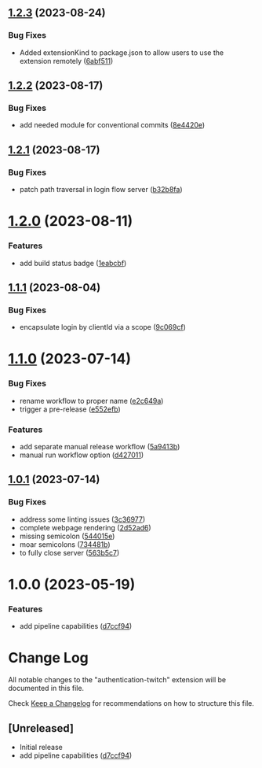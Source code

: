 ## [1.2.3](https://github.com/clarkio/vscode-authentication-twitch/compare/v1.2.2...v1.2.3) (2023-08-24)


### Bug Fixes

* Added extensionKind to package.json to allow users to use the extension remotely ([6abf511](https://github.com/clarkio/vscode-authentication-twitch/commit/6abf5117078594b3c4f4342a43ef656dfc7b53e3))

## [1.2.2](https://github.com/clarkio/vscode-authentication-twitch/compare/v1.2.1...v1.2.2) (2023-08-17)


### Bug Fixes

* add needed module for conventional commits ([8e4420e](https://github.com/clarkio/vscode-authentication-twitch/commit/8e4420eca3cbdc11f35c55b320cd3b4f1d59dbb2))

## [1.2.1](https://github.com/clarkio/vscode-authentication-twitch/compare/v1.2.0...v1.2.1) (2023-08-17)


### Bug Fixes

* patch path traversal in login flow server ([b32b8fa](https://github.com/clarkio/vscode-authentication-twitch/commit/b32b8fa9ffe76802e8c5f0b000868424213b030e))

# [1.2.0](https://github.com/clarkio/vscode-authentication-twitch/compare/v1.1.1...v1.2.0) (2023-08-11)


### Features

* add build status badge ([1eabcbf](https://github.com/clarkio/vscode-authentication-twitch/commit/1eabcbf536ca24afa104d84024cef75be2961395))

## [1.1.1](https://github.com/clarkio/vscode-authentication-twitch/compare/v1.1.0...v1.1.1) (2023-08-04)


### Bug Fixes

* encapsulate login by clientId via a scope ([9c069cf](https://github.com/clarkio/vscode-authentication-twitch/commit/9c069cf65b8be8c76779fcfce678854d1212cd75))

# [1.1.0](https://github.com/clarkio/vscode-authentication-twitch/compare/v1.0.1...v1.1.0) (2023-07-14)


### Bug Fixes

* rename workflow to proper name ([e2c649a](https://github.com/clarkio/vscode-authentication-twitch/commit/e2c649ac326cfe661f8e9eaaf8b6132308185d4e))
* trigger a pre-release ([e552efb](https://github.com/clarkio/vscode-authentication-twitch/commit/e552efb41239a86c5cc4c789ce64f023b7e5a499))


### Features

* add separate manual release workflow ([5a9413b](https://github.com/clarkio/vscode-authentication-twitch/commit/5a9413bf62136d5a43cfb78dfedb8bcb9ead1320))
* manual run workflow option ([d427011](https://github.com/clarkio/vscode-authentication-twitch/commit/d4270110350eb8d51dca81a1862df52886f20bf7))

## [1.0.1](https://github.com/clarkio/vscode-authentication-twitch/compare/v1.0.0...v1.0.1) (2023-07-14)


### Bug Fixes

* address some linting issues ([3c36977](https://github.com/clarkio/vscode-authentication-twitch/commit/3c36977bc51deb1d158f14a9c0cfde2b4df4b36c))
* complete webpage rendering ([2d52ad6](https://github.com/clarkio/vscode-authentication-twitch/commit/2d52ad6ad4348e456a18edf354bd5e5c058b35d4))
* missing semicolon ([544015e](https://github.com/clarkio/vscode-authentication-twitch/commit/544015e9f596434a035b675ee8a004020c2760cb))
* moar semicolons ([734481b](https://github.com/clarkio/vscode-authentication-twitch/commit/734481bdf0d0e550a1d4b4e836121b8bc3b0a508))
* to fully close server ([563b5c7](https://github.com/clarkio/vscode-authentication-twitch/commit/563b5c7c966e5d931ba4312720ad492801cf2808))

# 1.0.0 (2023-05-19)


### Features

* add pipeline capabilities ([d7ccf94](https://github.com/clarkio/vscode-authentication-twitch/commit/d7ccf94566b60dff4f4c155c0680aeb7bd91c334))

# Change Log

All notable changes to the "authentication-twitch" extension will be documented in this file.

Check [Keep a Changelog](http://keepachangelog.com/) for recommendations on how to structure this file.

## [Unreleased]

- Initial release
- add pipeline capabilities ([d7ccf94](https://github.com/clarkio/vscode-authentication-twitch/commit/d7ccf94566b60dff4f4c155c0680aeb7bd91c334))
